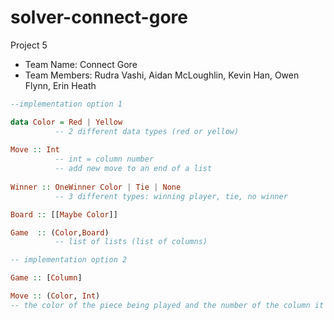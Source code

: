 # solver-connect-gore
Project 5
* Team Name: Connect Gore
* Team Members: Rudra Vashi, Aidan McLoughlin, Kevin Han, Owen Flynn, Erin Heath


```Haskell
--implementation option 1

data Color = Red | Yellow
          -- 2 different data types (red or yellow)
          
Move :: Int
          -- int = column number
          -- add new move to an end of a list
          
Winner :: OneWinner Color | Tie | None
          -- 3 different types: winning player, tie, no winner

Board :: [[Maybe Color]]

Game  :: (Color,Board)
          -- list of lists (list of columns)

-- implementation option 2

Game :: [Column]

Move :: (Color, Int)
-- the color of the piece being played and the number of the column it's being played in

```
